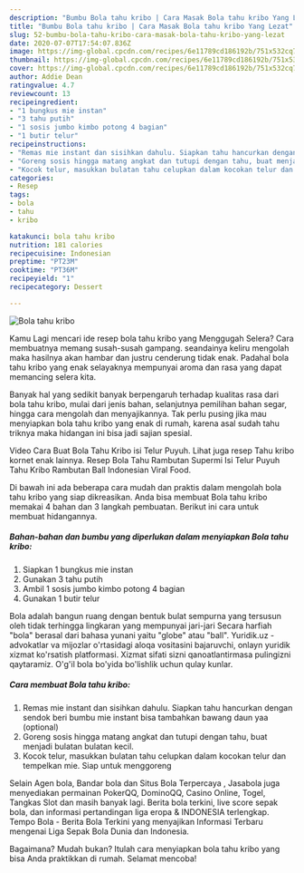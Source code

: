 ```yaml
---
description: "Bumbu Bola tahu kribo | Cara Masak Bola tahu kribo Yang Lezat"
title: "Bumbu Bola tahu kribo | Cara Masak Bola tahu kribo Yang Lezat"
slug: 52-bumbu-bola-tahu-kribo-cara-masak-bola-tahu-kribo-yang-lezat
date: 2020-07-07T17:54:07.836Z
image: https://img-global.cpcdn.com/recipes/6e11789cd186192b/751x532cq70/bola-tahu-kribo-foto-resep-utama.jpg
thumbnail: https://img-global.cpcdn.com/recipes/6e11789cd186192b/751x532cq70/bola-tahu-kribo-foto-resep-utama.jpg
cover: https://img-global.cpcdn.com/recipes/6e11789cd186192b/751x532cq70/bola-tahu-kribo-foto-resep-utama.jpg
author: Addie Dean
ratingvalue: 4.7
reviewcount: 13
recipeingredient:
- "1 bungkus mie instan"
- "3 tahu putih"
- "1 sosis jumbo kimbo potong 4 bagian"
- "1 butir telur"
recipeinstructions:
- "Remas mie instant dan sisihkan dahulu. Siapkan tahu hancurkan dengan sendok beri bumbu mie instant bisa tambahkan bawang daun yaa (optional)"
- "Goreng sosis hingga matang angkat dan tutupi dengan tahu, buat menjadi bulatan bulatan kecil."
- "Kocok telur, masukkan bulatan tahu celupkan dalam kocokan telur dan tempelkan mie. Siap untuk menggoreng"
categories:
- Resep
tags:
- bola
- tahu
- kribo

katakunci: bola tahu kribo 
nutrition: 181 calories
recipecuisine: Indonesian
preptime: "PT23M"
cooktime: "PT36M"
recipeyield: "1"
recipecategory: Dessert

---
```



![Bola tahu kribo](https://img-global.cpcdn.com/recipes/6e11789cd186192b/751x532cq70/bola-tahu-kribo-foto-resep-utama.jpg)

Kamu Lagi mencari ide resep bola tahu kribo yang Menggugah Selera? Cara membuatnya memang susah-susah gampang. seandainya keliru mengolah maka hasilnya akan hambar dan justru cenderung tidak enak. Padahal bola tahu kribo yang enak selayaknya mempunyai aroma dan rasa yang dapat memancing selera kita.

Banyak hal yang sedikit banyak berpengaruh terhadap kualitas rasa dari bola tahu kribo, mulai dari jenis bahan, selanjutnya pemilihan bahan segar, hingga cara mengolah dan menyajikannya. Tak perlu pusing jika mau menyiapkan bola tahu kribo yang enak di rumah, karena asal sudah tahu triknya maka hidangan ini bisa jadi sajian spesial.

Video Cara Buat Bola Tahu Kribo isi Telur Puyuh. Lihat juga resep Tahu kribo kornet enak lainnya. Resep Bola Tahu Rambutan Supermi Isi Telur Puyuh Tahu Kribo Rambutan Ball Indonesian Viral Food.


Di bawah ini ada beberapa cara mudah dan praktis dalam mengolah bola tahu kribo yang siap dikreasikan. Anda bisa membuat Bola tahu kribo memakai 4 bahan dan 3 langkah pembuatan. Berikut ini cara untuk membuat hidangannya.

<!--inarticleads1-->

##### Bahan-bahan dan bumbu yang diperlukan dalam menyiapkan Bola tahu kribo:

1. Siapkan 1 bungkus mie instan
1. Gunakan 3 tahu putih
1. Ambil 1 sosis jumbo kimbo potong 4 bagian
1. Gunakan 1 butir telur


Bola adalah bangun ruang dengan bentuk bulat sempurna yang tersusun oleh tidak terhingga lingkaran yang mempunyai jari-jari Secara harfiah &#34;bola&#34; berasal dari bahasa yunani yaitu &#34;globe&#34; atau &#34;ball&#34;. Yuridik.uz - advokatlar va mijozlar o&#39;rtasidagi aloqa vositasini bajaruvchi, onlayn yuridik xizmat ko&#39;rsatish platformasi. Xizmat sifati sizni qanoatlantirmasa pulingizni qaytaramiz. O&#39;g&#39;il bola bo&#39;yida bo&#39;lishlik uchun qulay kunlar. 

<!--inarticleads2-->

##### Cara membuat Bola tahu kribo:

1. Remas mie instant dan sisihkan dahulu. Siapkan tahu hancurkan dengan sendok beri bumbu mie instant bisa tambahkan bawang daun yaa (optional)
1. Goreng sosis hingga matang angkat dan tutupi dengan tahu, buat menjadi bulatan bulatan kecil.
1. Kocok telur, masukkan bulatan tahu celupkan dalam kocokan telur dan tempelkan mie. Siap untuk menggoreng


Selain Agen bola, Bandar bola dan Situs Bola Terpercaya , Jasabola juga menyediakan permainan PokerQQ, DominoQQ, Casino Online, Togel, Tangkas Slot dan masih banyak lagi. Berita bola terkini, live score sepak bola, dan informasi pertandingan liga eropa &amp; INDONESIA terlengkap. Tempo Bola - Berita Bola Terkini yang menyajikan Informasi Terbaru mengenai Liga Sepak Bola Dunia dan Indonesia. 

Bagaimana? Mudah bukan? Itulah cara menyiapkan bola tahu kribo yang bisa Anda praktikkan di rumah. Selamat mencoba!
